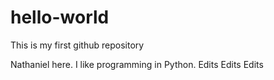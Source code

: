 # hello-world
This is my first github repository

Nathaniel here. I like programming in Python.
Edits Edits Edits

